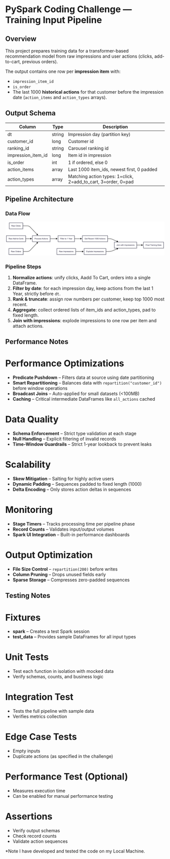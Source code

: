 # PySpark Coding Challenge — Training Input Pipeline

## Overview
This project prepares training data for a transformer-based recommendation model from raw impressions and user actions (clicks, add-to-cart, previous orders).

The output contains one row per **impression item** with:
- `impression_item_id`
- `is_order`
- The last 1000 **historical actions** for that customer before the impression date (`action_items` and `action_types` arrays).

## Output Schema
| Column              | Type          | Description |
|---------------------|--------------|-------------|
| dt                  | string       | Impression day (partition key) |
| customer_id         | long         | Customer id |
| ranking_id          | string       | Carousel ranking id |
| impression_item_id  | long         | Item id in impression |
| is_order            | int          | 1 if ordered, else 0 |
| action_items             | array<int>   | Last 1000 item_ids, newest first, 0 padded |
| action_types        | array<int>   | Matching action types: 1=click, 2=add_to_cart, 3=order, 0=pad |


## Pipeline Architecture

### Data Flow
![Data Flow](docs/DataFlow.png "Data Flow")

### Pipeline Steps
1. **Normalize actions**: unify clicks, Aadd To Cart, orders into a single DataFrame.
2. **Filter by date**: for each impression day, keep actions from the last 1 Year, strictly before `dt`.
3. **Rank & truncate**: assign row numbers per customer, keep top 1000 most recent.
4. **Aggregate**: collect ordered lists of item_ids and action_types, pad to fixed length.
5. **Join with impressions**: explode impressions to one row per item and attach actions.

## Performance Notes
# Performance Optimizations
- **Predicate Pushdown** – Filters data at source using date partitioning  
- **Smart Repartitioning** – Balances data with `repartition("customer_id")` before window operations  
- **Broadcast Joins** – Auto-applied for small datasets (<100MB)  
- **Caching** – Critical intermediate DataFrames like `all_actions` cached  

# Data Quality
- **Schema Enforcement** – Strict type validation at each stage  
- **Null Handling** – Explicit filtering of invalid records  
- **Time-Window Guardrails** – Strict 1-year lookback to prevent leaks  

# Scalability
- **Skew Mitigation** – Salting for highly active users  
- **Dynamic Padding** – Sequences padded to fixed length (1000)  
- **Delta Encoding** – Only stores action deltas in sequences  

# Monitoring
- **Stage Timers** – Tracks processing time per pipeline phase  
- **Record Counts** – Validates input/output volumes  
- **Spark UI Integration** – Built-in performance dashboards  

# Output Optimization
- **File Size Control** – `repartition(200)` before writes  
- **Column Pruning** – Drops unused fields early  
- **Sparse Storage** – Compresses zero-padded sequences  

## Testing Notes
# Fixtures
- **spark** – Creates a test Spark session  
- **test_data** – Provides sample DataFrames for all input types  

# Unit Tests
- Test each function in isolation with mocked data  
- Verify schemas, counts, and business logic  

# Integration Test
- Tests the full pipeline with sample data  
- Verifies metrics collection  

# Edge Case Tests
- Empty inputs  
- Duplicate actions (as specified in the challenge)  

# Performance Test (Optional)
- Measures execution time  
- Can be enabled for manual performance testing  

# Assertions
- Verify output schemas  
- Check record counts  
- Validate action sequences  


*Note I have developed and tested the code on my Local Machine.
